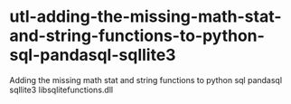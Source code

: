 # utl-adding-the-missing-math-stat-and-string-functions-to-python-sql-pandasql-sqllite3
Adding the missing math stat and string functions to python sql pandasql sqllite3 libsqlitefunctions.dll 

